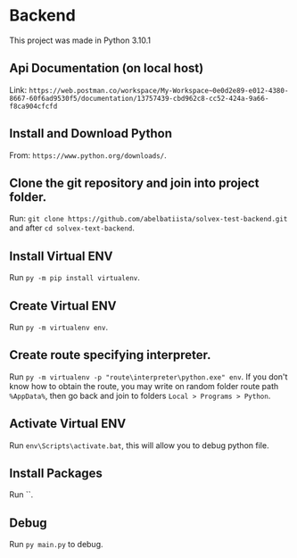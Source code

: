 # Backend

This project was made in Python 3.10.1

## Api Documentation (on local host)

Link: `https://web.postman.co/workspace/My-Workspace~0e0d2e89-e012-4380-8667-60f6ad9530f5/documentation/13757439-cbd962c8-cc52-424a-9a66-f8ca904cfcfd`

## Install and Download Python

From: `https://www.python.org/downloads/`.

## Clone the git repository and join into project folder.

Run: `git clone https://github.com/abelbatiista/solvex-test-backend.git` and after `cd solvex-text-backend`.

## Install Virtual ENV

Run `py -m pip install virtualenv`.

## Create Virtual ENV

Run `py -m virtualenv env`.

## Create route specifying interpreter.

Run `py -m virtualenv -p "route\interpreter\python.exe" env`. If you don't know how to obtain the route, you may write on random folder route path `%AppData%`, then go back and join to folders `Local > Programs > Python`.

## Activate Virtual ENV

Run `env\Scripts\activate.bat`, this will allow you to debug python file.

## Install Packages

Run ``.

## Debug

Run `py main.py` to debug.
